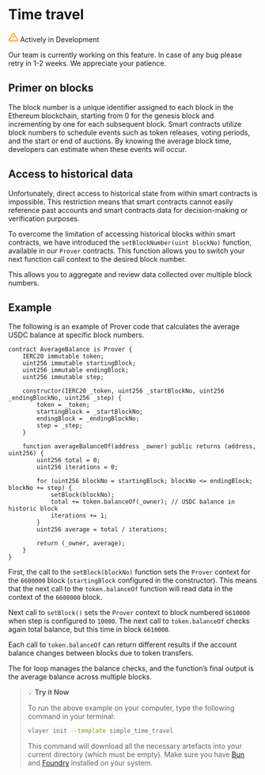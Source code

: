 # Time travel 

<div class="feature-card feature-in-dev">
  <div class="title">
    <svg width="20" height="20" viewBox="0 0 20 20" fill="none" xmlns="http://www.w3.org/2000/svg">
    <path d="M8.57499 3.21665L1.51665 15C1.37113 15.252 1.29413 15.5377 1.29331 15.8288C1.2925 16.1198 1.3679 16.4059 1.51201 16.6588C1.65612 16.9116 1.86392 17.1223 2.11474 17.2699C2.36556 17.4174 2.65065 17.4968 2.94165 17.5H17.0583C17.3493 17.4968 17.6344 17.4174 17.8852 17.2699C18.136 17.1223 18.3439 16.9116 18.488 16.6588C18.6321 16.4059 18.7075 16.1198 18.7067 15.8288C18.7058 15.5377 18.6288 15.252 18.4833 15L11.425 3.21665C11.2764 2.97174 11.0673 2.76925 10.8176 2.62872C10.568 2.48819 10.2864 2.41437 9.99999 2.41437C9.71354 2.41437 9.43193 2.48819 9.18232 2.62872C8.93272 2.76925 8.72355 2.97174 8.57499 3.21665V3.21665Z" stroke="#FCA004" stroke-width="2" stroke-linecap="round" stroke-linejoin="round"/>
    <path d="M10 7.5V10.8333" stroke="#FCA004" stroke-width="2" stroke-linecap="round" stroke-linejoin="round"/>
    <path d="M10 14.1667H10.0083" stroke="#FCA004" stroke-width="2" stroke-linecap="round" stroke-linejoin="round"/>
    </svg>
    Actively in Development
  </div>
  <p>Our team is currently working on this feature. In case of any bug please retry in 1-2 weeks. We appreciate your patience. </p>
</div>

## Primer on blocks
The block number is a unique identifier assigned to each block in the Ethereum blockchain, starting from 0 for the genesis block and incrementing by one for each subsequent block. Smart contracts utilize block numbers to schedule events such as token releases, voting periods, and the start or end of auctions. By knowing the average block time, developers can estimate when these events will occur.

## Access to historical data 
Unfortunately, direct access to historical state from within smart contracts is impossible. This restriction means that smart contracts cannot easily reference past accounts and smart contracts data for decision-making or verification purposes.

To overcome the limitation of accessing historical blocks within smart contracts, we have introduced the `setBlockNumber(uint blockNo)` function, available in our `Prover` contracts. This function allows you to switch your next function call context to the desired block number.

This allows you to aggregate and review data collected over multiple block numbers. 

## Example
The following is an example of Prover code that calculates the average USDC balance at specific block numbers.

```solidity
contract AverageBalance is Prover {
    IERC20 immutable token;
    uint256 immutable startingBlock;
    uint256 immutable endingBlock;
    uint256 immutable step;

    constructor(IERC20 _token, uint256 _startBlockNo, uint256 _endingBlockNo, uint256 _step) {
        token = _token;
        startingBlock = _startBlockNo;
        endingBlock = _endingBlockNo;
        step = _step;
    }

    function averageBalanceOf(address _owner) public returns (address, uint256) {
        uint256 total = 0;
        uint256 iterations = 0;

        for (uint256 blockNo = startingBlock; blockNo <= endingBlock; blockNo += step) {
            setBlock(blockNo);
            total += token.balanceOf(_owner); // USDC balance in historic block
            iterations += 1;
        }
        uint256 average = total / iterations;

        return (_owner, average);
    }
}
```

First, the call to the `setBlock(blockNo)` function sets the `Prover` context for the `6600000` block (`startingBlock` configured in the constructor). This means that the next call to the `token.balanceOf` function will read data in the context of the `6600000` block.

Next call to `setBlock()` sets the `Prover` context to block numbered `6610000` when step is configured to `10000`. The next call to `token.balanceOf` checks again total balance, but this time in block `6610000`.

Each call to `token.balanceOf` can return different results if the account balance changes between blocks due to token transfers.

The for loop manages the balance checks, and the function’s final output is the average balance across multiple blocks.

> 💡  **Try it Now**
> 
> To run the above example on your computer, type the following command in your terminal:
> 
> ```bash
> vlayer init --template simple_time_travel
> ```
> 
> This command will download all the necessary artefacts into your current directory (which must be empty). Make sure you have [Bun](https://bun.sh/) and [Foundry](https://book.getfoundry.sh/getting-started/installation) installed on your system.